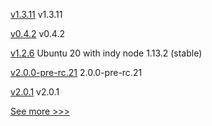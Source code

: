 
[v1.3.11](https://github.com/hyperledger/firefly-transaction-manager/releases/tag/v1.3.11) v1.3.11

[v0.4.2](https://github.com/hyperledger/indy-vdr/releases/tag/v0.4.2) v0.4.2

[v1.2.6](https://github.com/hyperledger/indy-node-container/releases/tag/v1.2.6) Ubuntu 20 with indy node 1.13.2 (stable)

[v2.0.0-pre-rc.21](https://github.com/hyperledger/iroha/releases/tag/v2.0.0-pre-rc.21) 2.0.0-pre-rc.21

[v2.0.1](https://github.com/hyperledger/indy-shared-gha/releases/tag/v2.0.1) v2.0.1


[See more >>>](https://start-here.hyperledger.org/releases)
